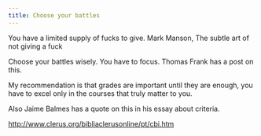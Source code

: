 ```yaml
---
title: Choose your battles
---
```


You have a limited supply of fucks to give. 
Mark Manson, The subtle art of not giving a fuck

Choose your battles wisely. You have to focus. Thomas Frank has a post on this.

My recommendation is that grades are important until they are enough, you have to excel only in the courses that truly matter to you.

Also Jaime Balmes has a quote on this in his essay about criteria.

http://www.clerus.org/bibliaclerusonline/pt/cbi.htm